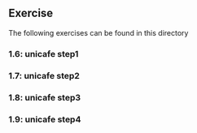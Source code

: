 ## Exercise

The following exercises can be found in this directory

### 1.6: unicafe step1

### 1.7: unicafe step2

### 1.8: unicafe step3

### 1.9: unicafe step4